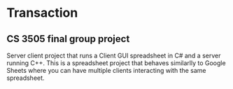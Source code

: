 # Transaction

## CS 3505 final group project 

Server client project that runs a Client GUI spreadsheet in C# and a server running C++. This is a spreadsheet project that behaves similarlly to Google Sheets where you can have multiple clients interacting with the same spreadsheet.
